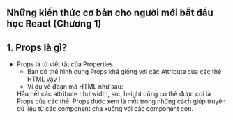 ## Những kiến thức cơ bản cho người mới bắt đầu học React (Chương 1)

## **1. Props là gì?** <br>

* Props là từ viết tắt của Properties.
    * Bạn có thể hình dung Props khá giống với các Attribute của các thẻ HTML vậy !
    * Ví dụ về đoạn mã HTML như sau: 
    <!--- # <img src="img_girl.jpg" width="500" height="600"> -->
    [comment]: # (This actually is the most platform independent comment)
Hầu hết các attribute như width, src, height cũng có thể được coi là Props của các thẻ <img>
Props được xem là một trong những cách giúp truyền dữ liệu từ các component cha xuống với các component con.
